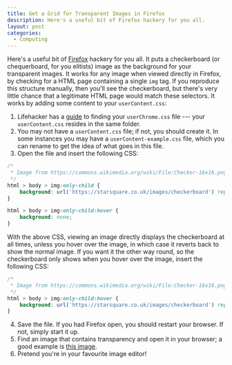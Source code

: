 ```yaml
---
title: Get a Grid for Transparent Images in Firefox
description: Here's a useful bit of Firefox hackery for you all.
layout: post
categories:
  - Computing
---
```

Here's a useful bit of [Firefox](https://www.mozilla.org/en-GB/firefox/) hackery for you all. It puts a checkerboard (or chequerboard, for you elitists) image as the background for your transparent images. It works for any image when viewed directly in Firefox, by checking for a HTML page containing a single `img` tag. If you reproduce this structure manually, then you'll see the checkerboard, but there's very little chance that a legitimate HTML page would match these selectors. It works by adding some content to your `userContent.css`:

  1. Lifehacker has a [guide](https://lifehacker.com/customize-firefox-with-userchrome-css-197715) to finding your `userChrome.css` file --- your `userContent.css` resides in the same folder.
  2. You may not have a `userContent.css` file; if not, you should create it. In some instances you may have a `userContent-example.css` file, which you can rename to get the idea of what goes in this file.
  3. Open the file and insert the following CSS:

```css
/*
 * Image from https://commons.wikimedia.org/wiki/File:Checker-16x16.png?oldid=19631383
 */
html > body > img:only-child {
    background: url('https://starsquare.co.uk/images/checkerboard') repeat;
}

html > body > img:only-child:hover {
    background: none;
}
```

With the above CSS, viewing an image directly displays the checkerboard at all times, unless you hover over the image, in which case it reverts back to show the normal image. If you want it the other way round, so the checkerboard only shows when you hover over the image, insert the following CSS:

```css
/*
 * Image from https://commons.wikimedia.org/wiki/File:Checker-16x16.png?oldid=19631383
 */
html > body > img:only-child:hover {
    background: url('https://starsquare.co.uk/images/checkerboard') repeat;
}
```

  4. Save the file. If you had Firefox open, you should restart your browser. If not, simply start it up.
  5. Find an image that contains transparency and open it in your browser; a good example is [this image](https://starsquare.co.uk/images/transparent).
  6. Pretend you're in your favourite image editor!
